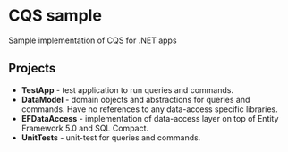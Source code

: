 CQS sample
==========

Sample implementation of CQS for .NET apps

Projects
---------
* **TestApp** - test application to run queries and commands.
* **DataModel** - domain objects and abstractions for queries and commands. Have no references to any data-access specific libraries.
* **EFDataAccess** - implementation of data-access layer on top of Entity Framework 5.0 and SQL Compact.
* **UnitTests** - unit-test for queries and commands.